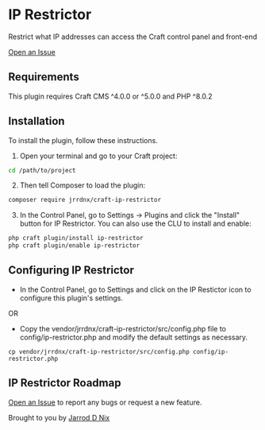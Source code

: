 # IP Restrictor

Restrict what IP addresses can access the Craft control panel and front-end

[Open an Issue](https://github.com/jrrdnx/craft-ip-restrictor/issues)

## Requirements

This plugin requires Craft CMS ^4.0.0 or ^5.0.0 and PHP ^8.0.2

## Installation

To install the plugin, follow these instructions.

1. Open your terminal and go to your Craft project:

```sh
cd /path/to/project
```

2. Then tell Composer to load the plugin:

```sh
composer require jrrdnx/craft-ip-restrictor
```

3. In the Control Panel, go to Settings -> Plugins and click the "Install" button for IP Restrictor. You can also use the CLU to install and enable:

```sh
php craft plugin/install ip-restrictor
php craft plugin/enable ip-restrictor
```

## Configuring IP Restrictor

- In the Control Panel, go to Settings and click on the IP Restictor icon to configure this plugin's settings.

OR

- Copy the vendor/jrrdnx/craft-ip-restrictor/src/config.php file to config/ip-restrictor.php and modify the default settings as necessary.

```
cp vendor/jrrdnx/craft-ip-restrictor/src/config.php config/ip-restrictor.php
```

## IP Restrictor Roadmap

[Open an Issue](https://github.com/jrrdnx/craft-ip-restrictor/issues) to report any bugs or request a new feature.

Brought to you by [Jarrod D Nix](https://jarrodnix.dev)
